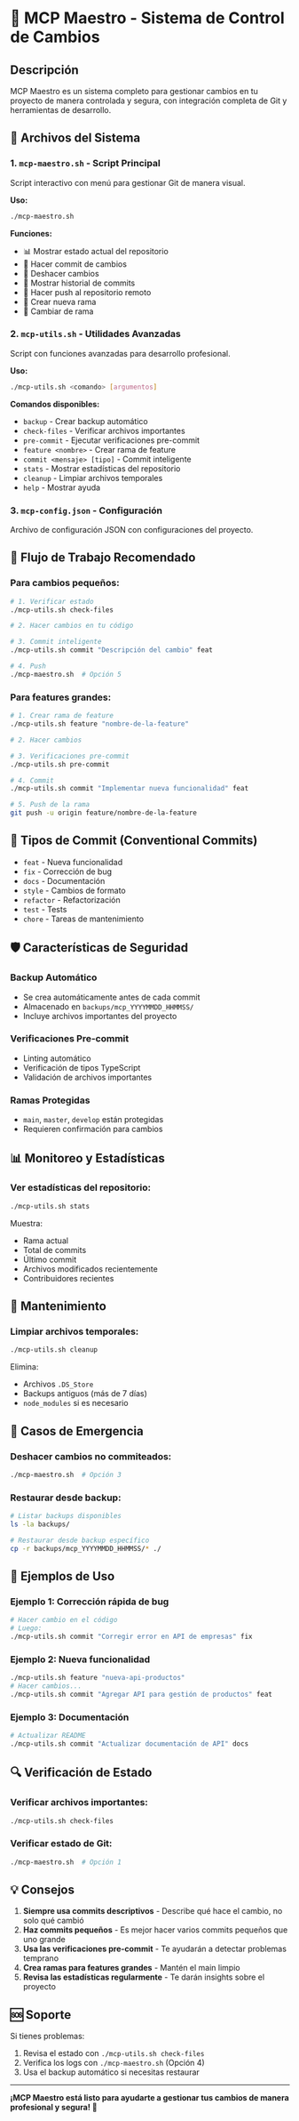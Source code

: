 # 🚀 MCP Maestro - Sistema de Control de Cambios

## Descripción
MCP Maestro es un sistema completo para gestionar cambios en tu proyecto de manera controlada y segura, con integración completa de Git y herramientas de desarrollo.

## 📁 Archivos del Sistema

### 1. `mcp-maestro.sh` - Script Principal
Script interactivo con menú para gestionar Git de manera visual.

**Uso:**
```bash
./mcp-maestro.sh
```

**Funciones:**
- 📊 Mostrar estado actual del repositorio
- 📝 Hacer commit de cambios
- 🔄 Deshacer cambios
- 📜 Mostrar historial de commits
- 🚀 Hacer push al repositorio remoto
- 🌿 Crear nueva rama
- 🔄 Cambiar de rama

### 2. `mcp-utils.sh` - Utilidades Avanzadas
Script con funciones avanzadas para desarrollo profesional.

**Uso:**
```bash
./mcp-utils.sh <comando> [argumentos]
```

**Comandos disponibles:**
- `backup` - Crear backup automático
- `check-files` - Verificar archivos importantes
- `pre-commit` - Ejecutar verificaciones pre-commit
- `feature <nombre>` - Crear rama de feature
- `commit <mensaje> [tipo]` - Commit inteligente
- `stats` - Mostrar estadísticas del repositorio
- `cleanup` - Limpiar archivos temporales
- `help` - Mostrar ayuda

### 3. `mcp-config.json` - Configuración
Archivo de configuración JSON con configuraciones del proyecto.

## 🎯 Flujo de Trabajo Recomendado

### Para cambios pequeños:
```bash
# 1. Verificar estado
./mcp-utils.sh check-files

# 2. Hacer cambios en tu código

# 3. Commit inteligente
./mcp-utils.sh commit "Descripción del cambio" feat

# 4. Push
./mcp-maestro.sh  # Opción 5
```

### Para features grandes:
```bash
# 1. Crear rama de feature
./mcp-utils.sh feature "nombre-de-la-feature"

# 2. Hacer cambios

# 3. Verificaciones pre-commit
./mcp-utils.sh pre-commit

# 4. Commit
./mcp-utils.sh commit "Implementar nueva funcionalidad" feat

# 5. Push de la rama
git push -u origin feature/nombre-de-la-feature
```

## 🔧 Tipos de Commit (Conventional Commits)

- `feat` - Nueva funcionalidad
- `fix` - Corrección de bug
- `docs` - Documentación
- `style` - Cambios de formato
- `refactor` - Refactorización
- `test` - Tests
- `chore` - Tareas de mantenimiento

## 🛡️ Características de Seguridad

### Backup Automático
- Se crea automáticamente antes de cada commit
- Almacenado en `backups/mcp_YYYYMMDD_HHMMSS/`
- Incluye archivos importantes del proyecto

### Verificaciones Pre-commit
- Linting automático
- Verificación de tipos TypeScript
- Validación de archivos importantes

### Ramas Protegidas
- `main`, `master`, `develop` están protegidas
- Requieren confirmación para cambios

## 📊 Monitoreo y Estadísticas

### Ver estadísticas del repositorio:
```bash
./mcp-utils.sh stats
```

Muestra:
- Rama actual
- Total de commits
- Último commit
- Archivos modificados recientemente
- Contribuidores recientes

## 🧹 Mantenimiento

### Limpiar archivos temporales:
```bash
./mcp-utils.sh cleanup
```

Elimina:
- Archivos `.DS_Store`
- Backups antiguos (más de 7 días)
- `node_modules` si es necesario

## 🚨 Casos de Emergencia

### Deshacer cambios no commiteados:
```bash
./mcp-maestro.sh  # Opción 3
```

### Restaurar desde backup:
```bash
# Listar backups disponibles
ls -la backups/

# Restaurar desde backup específico
cp -r backups/mcp_YYYYMMDD_HHMMSS/* ./
```

## 📝 Ejemplos de Uso

### Ejemplo 1: Corrección rápida de bug
```bash
# Hacer cambio en el código
# Luego:
./mcp-utils.sh commit "Corregir error en API de empresas" fix
```

### Ejemplo 2: Nueva funcionalidad
```bash
./mcp-utils.sh feature "nueva-api-productos"
# Hacer cambios...
./mcp-utils.sh commit "Agregar API para gestión de productos" feat
```

### Ejemplo 3: Documentación
```bash
# Actualizar README
./mcp-utils.sh commit "Actualizar documentación de API" docs
```

## 🔍 Verificación de Estado

### Verificar archivos importantes:
```bash
./mcp-utils.sh check-files
```

### Verificar estado de Git:
```bash
./mcp-maestro.sh  # Opción 1
```

## 💡 Consejos

1. **Siempre usa commits descriptivos** - Describe qué hace el cambio, no solo qué cambió
2. **Haz commits pequeños** - Es mejor hacer varios commits pequeños que uno grande
3. **Usa las verificaciones pre-commit** - Te ayudarán a detectar problemas temprano
4. **Crea ramas para features grandes** - Mantén el main limpio
5. **Revisa las estadísticas regularmente** - Te darán insights sobre el proyecto

## 🆘 Soporte

Si tienes problemas:
1. Revisa el estado con `./mcp-utils.sh check-files`
2. Verifica los logs con `./mcp-maestro.sh` (Opción 4)
3. Usa el backup automático si necesitas restaurar

---

**¡MCP Maestro está listo para ayudarte a gestionar tus cambios de manera profesional y segura! 🚀**
